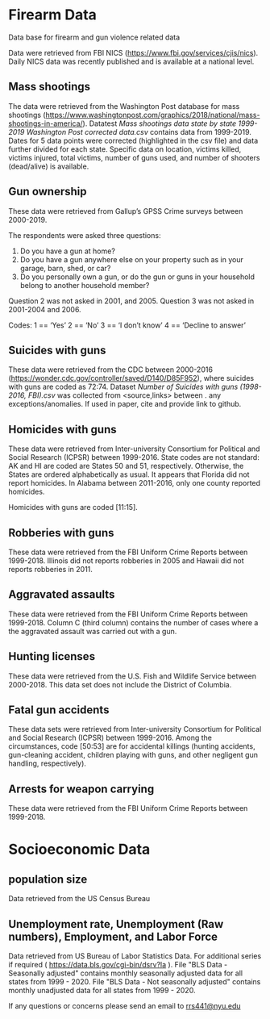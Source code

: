 # Firearm Data #
Data base for firearm and gun violence related data

Data were retrieved from FBI NICS (https://www.fbi.gov/services/cjis/nics). Daily NICS data was recently published and is available at a national level. 
## Mass shootings ##
The data were retrieved from the Washington Post database for mass shootings (https://www.washingtonpost.com/graphics/2018/national/mass-shootings-in-america/). Datatest *Mass shootings data state by state 1999-2019 Washington Post corrected data.csv* contains data from 1999-2019. Dates for 5 data points were corrected (highlighted in the csv file) and data further divided for each state. Specific data on location, victims killed, victims injured, total victims, number of guns used, and number of shooters (dead/alive) is available.

## Gun ownership ##
These data were retrieved from Gallup’s GPSS Crime surveys between 2000-2019.

The respondents were asked three questions:
1. Do you have a gun at home?
2. Do you have a gun anywhere else on your property such as in your garage, barn, shed, or car?
3. Do you personally own a gun, or do the gun or guns in your household belong to another household member?

Question 2 was not asked in 2001, and 2005.
Question 3  was not asked in 2001-2004 and 2006.

Codes:
1 == ‘Yes’
2 == ‘No’
3 == ‘I don’t know’
4 == ‘Decline to answer’


## Suicides with guns ##
These data were retrieved from the CDC between 2000-2016 (https://wonder.cdc.gov/controller/saved/D140/D85F952), where suicides with guns are coded as 72:74.
Dataset *Number of Suicides with guns (1998-2016, FBI).csv* was collected from <source,links> between <years>. any exceptions/anomalies.
If used in paper, cite and provide link to github.


## Homicides with guns ##
These data were retrieved from Inter-university Consortium for Political and Social Research (ICPSR) between 1999-2016.
State codes are not standard: AK and HI are coded are States 50 and 51, respectively. Otherwise, the States are ordered alphabetically as usual. 
It appears that Florida did not report homicides. In Alabama between 2011-2016, only one county reported homicides.

Homicides with guns are coded [11:15].


## Robberies with guns ##
These data were retrieved from the FBI Uniform Crime Reports between 1999-2018.
Illinois did not reports robberies in 2005 and Hawaii did not reports robberies in 2011.


## Aggravated assaults ##
These data were retrieved from the FBI Uniform Crime Reports between 1999-2018. Column C (third column) contains the number of cases where a the aggravated assault was carried out with a gun.


## Hunting licenses ##
These data were retrieved from the U.S. Fish and Wildlife Service between 2000-2018. This data set does not include the District of Columbia.


## Fatal gun accidents ##
These data sets were retrieved from Inter-university Consortium for Political and Social Research (ICPSR) between 1999-2016. Among the circumstances, code [50:53] are for accidental killings (hunting accidents, gun-cleaning accident, children playing with guns, and other negligent gun handling, respectively).

## Arrests for weapon carrying ##
These data were retrieved from the FBI Uniform Crime Reports between 1999-2018.



# Socioeconomic Data #

## population size ##
Data retrieved from the US Census Bureau

## Unemployment rate, Unemployment (Raw numbers), Employment, and Labor Force ## 
Data retrieved from US Bureau of Labor Statistics Data. For additional series if required ( https://data.bls.gov/cgi-bin/dsrv?la ).
File "BLS Data - Seasonally adjusted" contains monthly seasonally adjusted data for all states from 1999 - 2020. 
File "BLS Data - Not seasonally adjusted" contains monthly unadjusted data for all states from 1999 - 2020.

If any questions or concerns please send an email to rrs441@nyu.edu

